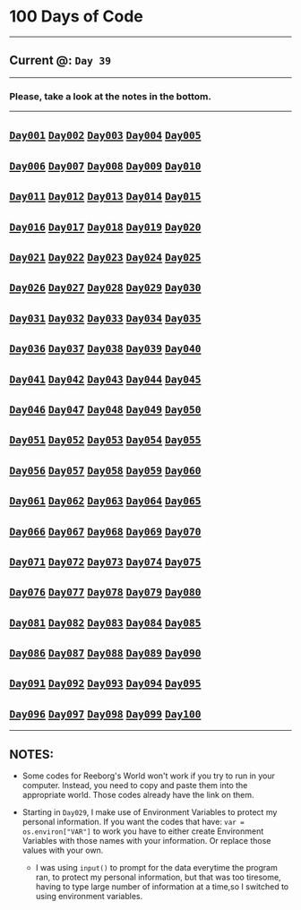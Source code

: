 # 100 Days of Code
___
## Current @: `Day 39`
___
### Please, take a look at the notes in the bottom.
___
## [`Day001`](https://github.com/pullynnhah/100DaysOfCode/tree/master/Day001) [`Day002`](https://github.com/pullynnhah/100DaysOfCode/tree/master/Day002) [`Day003`](https://github.com/pullynnhah/100DaysOfCode/tree/master/Day003) [`Day004`](https://github.com/pullynnhah/100DaysOfCode/tree/master/Day004) [`Day005`](https://github.com/pullynnhah/100DaysOfCode/tree/master/Day005)
## [`Day006`](https://github.com/pullynnhah/100DaysOfCode/tree/master/Day006) [`Day007`](https://github.com/pullynnhah/100DaysOfCode/tree/master/Day007) [`Day008`](https://github.com/pullynnhah/100DaysOfCode/tree/master/Day008) [`Day009`](https://github.com/pullynnhah/100DaysOfCode/tree/master/Day009) [`Day010`](https://github.com/pullynnhah/100DaysOfCode/tree/master/Day010)
## [`Day011`](https://github.com/pullynnhah/100DaysOfCode/tree/master/Day011) [`Day012`](https://github.com/pullynnhah/100DaysOfCode/tree/master/Day012) [`Day013`](https://github.com/pullynnhah/100DaysOfCode/tree/master/Day013) [`Day014`](https://github.com/pullynnhah/100DaysOfCode/tree/master/Day014) [`Day015`](https://github.com/pullynnhah/100DaysOfCode/tree/master/Day015)
## [`Day016`](https://github.com/pullynnhah/100DaysOfCode/tree/master/Day016) [`Day017`](https://github.com/pullynnhah/100DaysOfCode/tree/master/Day017) [`Day018`](https://github.com/pullynnhah/100DaysOfCode/tree/master/Day018) [`Day019`](https://github.com/pullynnhah/100DaysOfCode/tree/master/Day019) [`Day020`](https://github.com/pullynnhah/100DaysOfCode/tree/master/Day020)
## [`Day021`](https://github.com/pullynnhah/100DaysOfCode/tree/master/Day021) [`Day022`](https://github.com/pullynnhah/100DaysOfCode/tree/master/Day022) [`Day023`](https://github.com/pullynnhah/100DaysOfCode/tree/master/Day023) [`Day024`](https://github.com/pullynnhah/100DaysOfCode/tree/master/Day024) [`Day025`](https://github.com/pullynnhah/100DaysOfCode/tree/master/Day025)
## [`Day026`](https://github.com/pullynnhah/100DaysOfCode/tree/master/Day026) [`Day027`](https://github.com/pullynnhah/100DaysOfCode/tree/master/Day027) [`Day028`](https://github.com/pullynnhah/100DaysOfCode/tree/master/Day028) [`Day029`](https://github.com/pullynnhah/100DaysOfCode/tree/master/Day029) [`Day030`](https://github.com/pullynnhah/100DaysOfCode/tree/master/Day030)
## [`Day031`](https://github.com/pullynnhah/100DaysOfCode/tree/master/Day031) [`Day032`](https://github.com/pullynnhah/100DaysOfCode/tree/master/Day032) [`Day033`](https://github.com/pullynnhah/100DaysOfCode/tree/master/Day033) [`Day034`](https://github.com/pullynnhah/100DaysOfCode/tree/master/Day034) [`Day035`](https://github.com/pullynnhah/100DaysOfCode/tree/master/Day035)
## [`Day036`](https://github.com/pullynnhah/100DaysOfCode/tree/master/Day036) [`Day037`](https://github.com/pullynnhah/100DaysOfCode/tree/master/Day037) [`Day038`](https://github.com/pullynnhah/100DaysOfCode/tree/master/Day038) [`Day039`](https://github.com/pullynnhah/100DaysOfCode/tree/master/Day039) [`Day040`](https://github.com/pullynnhah/100DaysOfCode/tree/master/Day040)
## [`Day041`](https://github.com/pullynnhah/100DaysOfCode/tree/master/Day041) [`Day042`](https://github.com/pullynnhah/100DaysOfCode/tree/master/Day042) [`Day043`](https://github.com/pullynnhah/100DaysOfCode/tree/master/Day043) [`Day044`](https://github.com/pullynnhah/100DaysOfCode/tree/master/Day044) [`Day045`](https://github.com/pullynnhah/100DaysOfCode/tree/master/Day045)
## [`Day046`](https://github.com/pullynnhah/100DaysOfCode/tree/master/Day046) [`Day047`](https://github.com/pullynnhah/100DaysOfCode/tree/master/Day047) [`Day048`](https://github.com/pullynnhah/100DaysOfCode/tree/master/Day048) [`Day049`](https://github.com/pullynnhah/100DaysOfCode/tree/master/Day049) [`Day050`](https://github.com/pullynnhah/100DaysOfCode/tree/master/Day050)
## [`Day051`](https://github.com/pullynnhah/100DaysOfCode/tree/master/Day051) [`Day052`](https://github.com/pullynnhah/100DaysOfCode/tree/master/Day052) [`Day053`](https://github.com/pullynnhah/100DaysOfCode/tree/master/Day053) [`Day054`](https://github.com/pullynnhah/100DaysOfCode/tree/master/Day054) [`Day055`](https://github.com/pullynnhah/100DaysOfCode/tree/master/Day055)
## [`Day056`](https://github.com/pullynnhah/100DaysOfCode/tree/master/Day056) [`Day057`](https://github.com/pullynnhah/100DaysOfCode/tree/master/Day057) [`Day058`](https://github.com/pullynnhah/100DaysOfCode/tree/master/Day058) [`Day059`](https://github.com/pullynnhah/100DaysOfCode/tree/master/Day059) [`Day060`](https://github.com/pullynnhah/100DaysOfCode/tree/master/Day060)
## [`Day061`](https://github.com/pullynnhah/100DaysOfCode/tree/master/Day061) [`Day062`](https://github.com/pullynnhah/100DaysOfCode/tree/master/Day062) [`Day063`](https://github.com/pullynnhah/100DaysOfCode/tree/master/Day063) [`Day064`](https://github.com/pullynnhah/100DaysOfCode/tree/master/Day064) [`Day065`](https://github.com/pullynnhah/100DaysOfCode/tree/master/Day065)
## [`Day066`](https://github.com/pullynnhah/100DaysOfCode/tree/master/Day066) [`Day067`](https://github.com/pullynnhah/100DaysOfCode/tree/master/Day067) [`Day068`](https://github.com/pullynnhah/100DaysOfCode/tree/master/Day068) [`Day069`](https://github.com/pullynnhah/100DaysOfCode/tree/master/Day069) [`Day070`](https://github.com/pullynnhah/100DaysOfCode/tree/master/Day070)
## [`Day071`](https://github.com/pullynnhah/100DaysOfCode/tree/master/Day071) [`Day072`](https://github.com/pullynnhah/100DaysOfCode/tree/master/Day072) [`Day073`](https://github.com/pullynnhah/100DaysOfCode/tree/master/Day073) [`Day074`](https://github.com/pullynnhah/100DaysOfCode/tree/master/Day074) [`Day075`](https://github.com/pullynnhah/100DaysOfCode/tree/master/Day075)
## [`Day076`](https://github.com/pullynnhah/100DaysOfCode/tree/master/Day076) [`Day077`](https://github.com/pullynnhah/100DaysOfCode/tree/master/Day077) [`Day078`](https://github.com/pullynnhah/100DaysOfCode/tree/master/Day078) [`Day079`](https://github.com/pullynnhah/100DaysOfCode/tree/master/Day079) [`Day080`](https://github.com/pullynnhah/100DaysOfCode/tree/master/Day080)
## [`Day081`](https://github.com/pullynnhah/100DaysOfCode/tree/master/Day081) [`Day082`](https://github.com/pullynnhah/100DaysOfCode/tree/master/Day082) [`Day083`](https://github.com/pullynnhah/100DaysOfCode/tree/master/Day083) [`Day084`](https://github.com/pullynnhah/100DaysOfCode/tree/master/Day084) [`Day085`](https://github.com/pullynnhah/100DaysOfCode/tree/master/Day085)
## [`Day086`](https://github.com/pullynnhah/100DaysOfCode/tree/master/Day086) [`Day087`](https://github.com/pullynnhah/100DaysOfCode/tree/master/Day087) [`Day088`](https://github.com/pullynnhah/100DaysOfCode/tree/master/Day088) [`Day089`](https://github.com/pullynnhah/100DaysOfCode/tree/master/Day089) [`Day090`](https://github.com/pullynnhah/100DaysOfCode/tree/master/Day090)
## [`Day091`](https://github.com/pullynnhah/100DaysOfCode/tree/master/Day091) [`Day092`](https://github.com/pullynnhah/100DaysOfCode/tree/master/Day092) [`Day093`](https://github.com/pullynnhah/100DaysOfCode/tree/master/Day093) [`Day094`](https://github.com/pullynnhah/100DaysOfCode/tree/master/Day094) [`Day095`](https://github.com/pullynnhah/100DaysOfCode/tree/master/Day095)
## [`Day096`](https://github.com/pullynnhah/100DaysOfCode/tree/master/Day096) [`Day097`](https://github.com/pullynnhah/100DaysOfCode/tree/master/Day097) [`Day098`](https://github.com/pullynnhah/100DaysOfCode/tree/master/Day098) [`Day099`](https://github.com/pullynnhah/100DaysOfCode/tree/master/Day099) [`Day100`](https://github.com/pullynnhah/100DaysOfCode/tree/master/Day100)

___
## NOTES:
- Some codes for Reeborg's World won't work if you try to run in your computer. Instead, you need to copy and paste them into the appropriate world. Those codes already have the link on them.
  
- Starting in `Day029`, I make use of Environment Variables to protect my personal information. If you want the codes that have: `var = os.environ["VAR"]` to work you have to either create Environment Variables with those names with your information. Or replace those values with your own.
    - I was using `input()` to prompt for the data everytime the program ran, to protect my personal information, but that was too tiresome, having to type large number of information at a time,so I switched to using environment variables.
